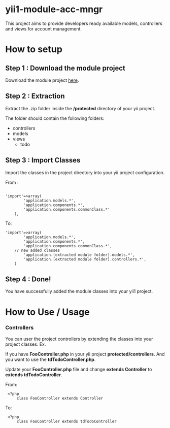# yii1-module-acc-mngr
This project aims to provide developers ready available models, controllers and views for account management.

# How to setup

## Step 1 : Download the module project
Download the module project [here](https://github.com/RickAQ-Dev/yii1-module-acc-mngr).

## Step 2 : Extraction
Extract the .zip folder inside the **/protected** directory of your yii project.

The folder should contain the following folders:
* controllers
* models
* views
  * todo

## Step 3 : Import Classes
Import the classes in the project directory into your yii project configuration.

From :
```

'import'=>array(
		'application.models.*',
		'application.components.*',
		'application.components.commonClass.*'
	),

```

To:
```
'import'=>array(
		'application.models.*',
		'application.components.*',
		'application.components.commonClass.*',
    // new added classes
		'application.[extracted module folder].models.*',
		'application.[extracted module folder].controllers.*',
	)
 ```

## Step 4 : Done!
You have successfully added the module classes into your yii1 project.

# How to Use / Usage

### Controllers
You can user the project controllers by extending the classes into your project classes.
Ex.

If you have **FooController.php** in your yii project **protected/controllers**. And you want to use the **tdTodoController.php**. 

Update your **FooController.php** file and change **extends Controller** to **extends tdTodoController**.

From:
```
 <?php
     class FooController extends Controller

```


To:
```
 <?php
     class FooController extends tdTodoController

```
